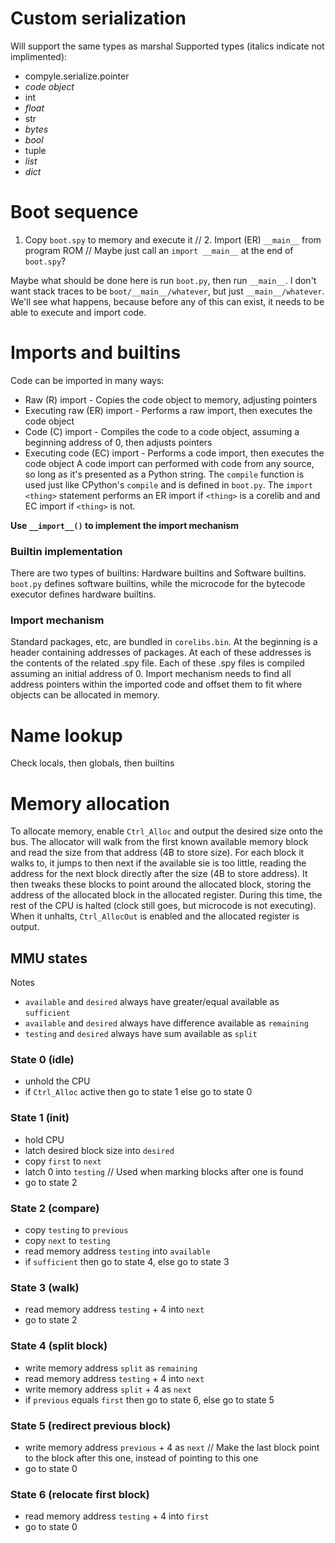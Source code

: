 # Custom serialization
Will support the same types as marshal
Supported types (italics indicate not implimented):
* compyle.serialize.pointer
* *code object*
* int
* *float*
* str
* *bytes*
* *bool*
* tuple
* *list*
* *dict*

# Boot sequence
1. Copy `boot.spy` to memory and execute it
// 2. Import (ER) `__main__` from program ROM   // Maybe just call an `import __main__` at the end of `boot.spy`?

Maybe what should be done here is run `boot.py`, then run `__main__`. I don't want stack traces to be `boot/__main__/whatever`, but just `__main__/whatever`. We'll see what happens, because before any of this can exist, it needs to be able to execute and import code.

# Imports and builtins
Code can be imported in many ways:
* Raw (R) import                - Copies the code object to memory, adjusting pointers
* Executing raw (ER) import     - Performs a raw import, then executes the code object
* Code (C) import               - Compiles the code to a code object, assuming a beginning address of 0, then adjusts pointers
* Executing code (EC) import    - Performs a code import, then executes the code object
A code import can performed with code from any source, so long as it's presented as a Python string. The `compile` function is used just like CPython's `compile` and is defined in `boot.py`. The `import <thing>` statement performs an ER import if `<thing>` is a corelib and and EC import if `<thing>` is not.

**Use `__import__()` to implement the import mechanism**

### Builtin implementation
There are two types of builtins: Hardware builtins and Software builtins. `boot.py` defines software builtins, while the microcode for the bytecode executor defines hardware builtins.

### Import mechanism
Standard packages, etc, are bundled in `corelibs.bin`. At the beginning is a header containing addresses of packages. At each of these addresses is the contents of the related .spy file. Each of these .spy files is compiled assuming an initial address of 0. Import mechanism needs to find all address pointers within the imported code and offset them to fit where objects can be allocated in memory.

# Name lookup
Check locals, then globals, then builtins

# Memory allocation
To allocate memory, enable `Ctrl_Alloc` and output the desired size onto the bus. The allocator will walk from the first known available memory block and read the size from that address (4B to store size). For each block it walks to, it jumps to then next if the available sie is too little, reading the address for the next block directly after the size (4B to store address). It then tweaks these blocks to point around the allocated block, storing the address of the allocated block in the allocated register. During this time, the rest of the CPU is halted (clock still goes, but microcode is not executing). When it unhalts, `Ctrl_AllocOut` is enabled and the allocated register is output.

## MMU states
Notes
* `available` and `desired` always have greater/equal available as `sufficient`
* `available` and `desired` always have difference available as `remaining`
* `testing` and `desired` always have sum available as `split`
### State 0 (idle)
* unhold the CPU
* if `Ctrl_Alloc` active then go to state 1 else go to state 0
### State 1 (init)
* hold CPU
* latch desired block size into `desired`
* copy `first` to `next`
* latch 0 into `testing`    // Used when marking blocks after one is found
* go to state 2
### State 2 (compare)
* copy `testing` to `previous`
* copy `next` to `testing`
* read memory address `testing` into `available`
* if `sufficient` then go to state 4, else go to state 3
### State 3 (walk)
* read memory address `testing` + 4 into `next`
* go to state 2
### State 4 (split block)
* write memory address `split` as `remaining`
* read memory address `testing` + 4 into `next`
* write memory address `split` + 4 as `next`
* if `previous` equals `first` then go to state 6, else go to state 5
### State 5 (redirect previous block)
* write memory address `previous` + 4 as `next`     // Make the last block point to the block after this one, instead of pointing to this one
* go to state 0
### State 6 (relocate first block)
* read memory address `testing` + 4 into `first`
* go to state 0
